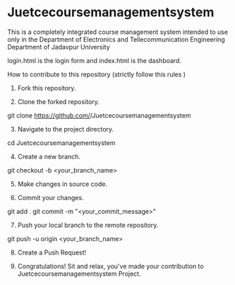 # Juetcecoursemanagementsystem
This is a completely integrated course management system intended to use only in the Department of Electronics and Tellecommunication Engineering Department of Jadavpur University

login.html is the login form and index.html is the dashboard.

How to contribute to this repository (strictly follow this rules )

1. Fork this repository.

2. Clone the forked repository.

git clone https://github.com/<your-github-username>/Juetcecoursemanagementsystem

3. Navigate to the project directory.

cd Juetcecoursemanagementsystem

4. Create a new branch.

git checkout -b <your_branch_name>

5. Make changes in source code.

6. Commit your changes.

  git add .
  git commit -m "<your_commit_message>"

7. Push your local branch to the remote repository.

git push -u origin <your_branch_name>

8. Create a Push Request!

9. Congratulations! Sit and relax, you've made your contribution to Juetcecoursemanagementsystem Project.
